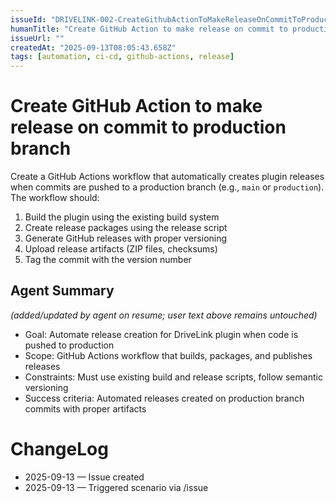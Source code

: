 ```yaml
---
issueId: "DRIVELINK-002-CreateGithubActionToMakeReleaseOnCommitToProductionBranch"
humanTitle: "Create GitHub Action to make release on commit to production branch"
issueUrl: ""
createdAt: "2025-09-13T08:05:43.658Z"
tags: [automation, ci-cd, github-actions, release]
---
```


# Create GitHub Action to make release on commit to production branch

Create a GitHub Actions workflow that automatically creates plugin releases when commits are pushed to a production branch (e.g., `main` or `production`). The workflow should:

1. Build the plugin using the existing build system
2. Create release packages using the release script
3. Generate GitHub releases with proper versioning
4. Upload release artifacts (ZIP files, checksums)
5. Tag the commit with the version number

## Agent Summary
*(added/updated by agent on resume; user text above remains untouched)*
- Goal: Automate release creation for DriveLink plugin when code is pushed to production
- Scope: GitHub Actions workflow that builds, packages, and publishes releases
- Constraints: Must use existing build and release scripts, follow semantic versioning
- Success criteria: Automated releases created on production branch commits with proper artifacts

# ChangeLog
- 2025-09-13 — Issue created
- 2025-09-13 — Triggered scenario via /issue
